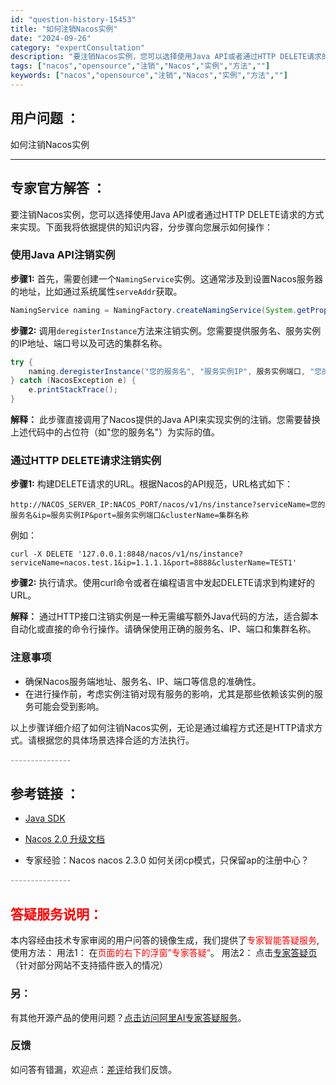 ```yaml
---
id: "question-history-15453"
title: "如何注销Nacos实例"
date: "2024-09-26"
category: "expertConsultation"
description: "要注销Nacos实例，您可以选择使用Java API或者通过HTTP DELETE请求的方式来实现。下面我将依据提供的知识内容，分步骤向您展示如何操作：### 使用Java API注销实例**步骤1:** 首先，需要创建一个`NamingService`实例。这通常涉及到设置Nacos服务器的地址，"
tags: ["nacos","opensource","注销","Nacos","实例","方法",""]
keywords: ["nacos","opensource","注销","Nacos","实例","方法",""]
---
```


## 用户问题 ： 
 如何注销Nacos实例  

---------------
## 专家官方解答 ：

要注销Nacos实例，您可以选择使用Java API或者通过HTTP DELETE请求的方式来实现。下面我将依据提供的知识内容，分步骤向您展示如何操作：

### 使用Java API注销实例

**步骤1:** 首先，需要创建一个`NamingService`实例。这通常涉及到设置Nacos服务器的地址，比如通过系统属性`serveAddr`获取。

```java
NamingService naming = NamingFactory.createNamingService(System.getProperty("serveAddr"));
```

**步骤2:** 调用`deregisterInstance`方法来注销实例。您需要提供服务名、服务实例的IP地址、端口号以及可选的集群名称。

```java
try {
    naming.deregisterInstance("您的服务名", "服务实例IP", 服务实例端口, "您的集群名");
} catch (NacosException e) {
    e.printStackTrace();
}
```

**解释：** 此步骤直接调用了Nacos提供的Java API来实现实例的注销。您需要替换上述代码中的占位符（如"您的服务名"）为实际的值。

### 通过HTTP DELETE请求注销实例

**步骤1:** 构建DELETE请求的URL。根据Nacos的API规范，URL格式如下：

```plaintext
http://NACOS_SERVER_IP:NACOS_PORT/nacos/v1/ns/instance?serviceName=您的服务名&ip=服务实例IP&port=服务实例端口&clusterName=集群名称
```

例如：

```shell
curl -X DELETE '127.0.0.1:8848/nacos/v1/ns/instance?serviceName=nacos.test.1&ip=1.1.1.1&port=8888&clusterName=TEST1'
```

**步骤2:** 执行请求。使用curl命令或者在编程语言中发起DELETE请求到构建好的URL。

**解释：** 通过HTTP接口注销实例是一种无需编写额外Java代码的方法，适合脚本自动化或直接的命令行操作。请确保使用正确的服务名、IP、端口和集群名称。

### 注意事项
- 确保Nacos服务端地址、服务名、IP、端口等信息的准确性。
- 在进行操作前，考虑实例注销对现有服务的影响，尤其是那些依赖该实例的服务可能会受到影响。

以上步骤详细介绍了如何注销Nacos实例，无论是通过编程方式还是HTTP请求方式。请根据您的具体场景选择合适的方法执行。


<font color="#949494">---------------</font> 


## 参考链接 ：

* [Java SDK](https://nacos.io/docs/latest/guide/user/sdk)
 
 * [Nacos 2.0 升级文档](https://nacos.io/docs/latest/upgrading/200-upgrading)
 
 * 专家经验：Nacos nacos 2.3.0 如何关闭cp模式，只保留ap的注册中心？ 


 <font color="#949494">---------------</font> 
 


## <font color="#FF0000">答疑服务说明：</font> 

本内容经由技术专家审阅的用户问答的镜像生成，我们提供了<font color="#FF0000">专家智能答疑服务</font>,使用方法：
用法1： 在<font color="#FF0000">页面的右下的浮窗”专家答疑“</font>。
用法2： 点击[专家答疑页](https://answer.opensource.alibaba.com/docs/intro)（针对部分网站不支持插件嵌入的情况）
### 另：


有其他开源产品的使用问题？[点击访问阿里AI专家答疑服务](https://answer.opensource.alibaba.com/docs/intro)。
### 反馈
如问答有错漏，欢迎点：[差评](https://ai.nacos.io/user/feedbackByEnhancerGradePOJOID?enhancerGradePOJOId=15523)给我们反馈。
